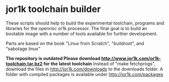 jor1k toolchain builder
=======================

These scripts should help to build the experimental toolchain, programs and libraries for the openrisc or1k processor.
The final goal is to build an bootable image with a number of tools available for further development.

Parts are based on the book "Linux from Scratch", "buildroot", and "sabotage linux"

**The repository is outdated Please download http://www.jor1k.com/or1k-toolchain.tar.bz2 for the latest toolchain**
Instead of "make fetchprogs", download the files in http://jor1k.com/downloads to the downloads folder. A folder with compiled packages is available under http://jor1k.com/packages

